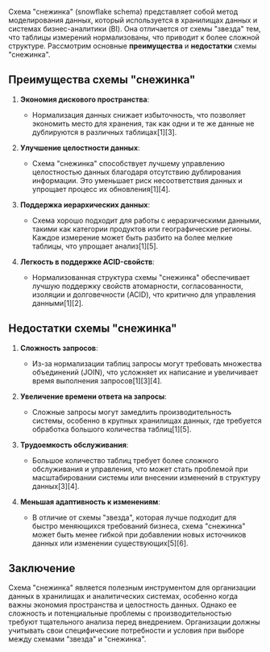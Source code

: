 Схема "снежинка" (snowflake schema) представляет собой метод моделирования данных, который используется в хранилищах данных и системах бизнес-аналитики (BI). Она отличается от схемы "звезда" тем, что таблицы измерений нормализованы, что приводит к более сложной структуре. Рассмотрим основные **преимущества** и **недостатки** схемы "снежинка".

## Преимущества схемы "снежинка"

1. **Экономия дискового пространства**:
   - Нормализация данных снижает избыточность, что позволяет экономить место для хранения, так как одни и те же данные не дублируются в различных таблицах[1][3].

2. **Улучшение целостности данных**:
   - Схема "снежинка" способствует лучшему управлению целостностью данных благодаря отсутствию дублирования информации. Это уменьшает риск несоответствия данных и упрощает процесс их обновления[1][4].

3. **Поддержка иерархических данных**:
   - Схема хорошо подходит для работы с иерархическими данными, такими как категории продуктов или географические регионы. Каждое измерение может быть разбито на более мелкие таблицы, что упрощает анализ[1][5].

4. **Легкость в поддержке ACID-свойств**:
   - Нормализованная структура схемы "снежинка" обеспечивает лучшую поддержку свойств атомарности, согласованности, изоляции и долговечности (ACID), что критично для управления данными[1][2].

## Недостатки схемы "снежинка"

1. **Сложность запросов**:
   - Из-за нормализации таблиц запросы могут требовать множества объединений (JOIN), что усложняет их написание и увеличивает время выполнения запросов[1][3][4].

2. **Увеличение времени ответа на запросы**:
   - Сложные запросы могут замедлить производительность системы, особенно в крупных хранилищах данных, где требуется обработка большого количества таблиц[1][5].

3. **Трудоемкость обслуживания**:
   - Большое количество таблиц требует более сложного обслуживания и управления, что может стать проблемой при масштабировании системы или внесении изменений в структуру данных[3][4].

4. **Меньшая адаптивность к изменениям**:
   - В отличие от схемы "звезда", которая лучше подходит для быстро меняющихся требований бизнеса, схема "снежинка" может быть менее гибкой при добавлении новых источников данных или изменении существующих[5][6].

## Заключение

Схема "снежинка" является полезным инструментом для организации данных в хранилищах и аналитических системах, особенно когда важны экономия пространства и целостность данных. Однако ее сложность и потенциальные проблемы с производительностью требуют тщательного анализа перед внедрением. Организации должны учитывать свои специфические потребности и условия при выборе между схемами "звезда" и "снежинка".
